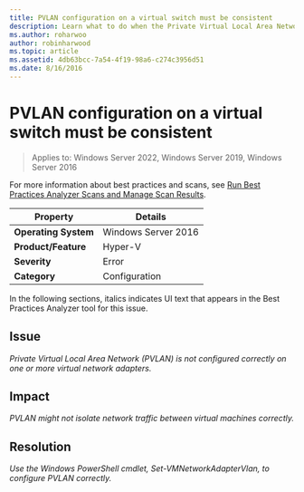 ```yaml
---
title: PVLAN configuration on a virtual switch must be consistent
description: Learn what to do when the Private Virtual Local Area Network (PVLAN) is not configured correctly on one or more virtual network adapters.
ms.author: roharwoo
author: robinharwood
ms.topic: article
ms.assetid: 4db63bcc-7a54-4f19-98a6-c274c3956d51
ms.date: 8/16/2016
---
```

# PVLAN configuration on a virtual switch must be consistent

>Applies to: Windows Server 2022, Windows Server 2019, Windows Server 2016

For more information about best practices and scans, see [Run Best Practices Analyzer Scans and Manage Scan Results](/previous-versions/windows/it-pro/windows-server-2012-R2-and-2012/hh831400(v=ws.11)).

|Property|Details|
|-|-|
|**Operating System**|Windows Server 2016|
|**Product/Feature**|Hyper-V|
|**Severity**|Error|
|**Category**|Configuration|

In the following sections, italics indicates UI text that appears in the Best Practices Analyzer tool for this issue.

## **Issue**
*Private Virtual Local Area Network (PVLAN) is not configured correctly on one or more virtual network adapters.*

## **Impact**
*PVLAN might not isolate network traffic between virtual machines correctly.*

## **Resolution**
*Use the Windows PowerShell cmdlet, Set-VMNetworkAdapterVlan, to configure PVLAN correctly.*
